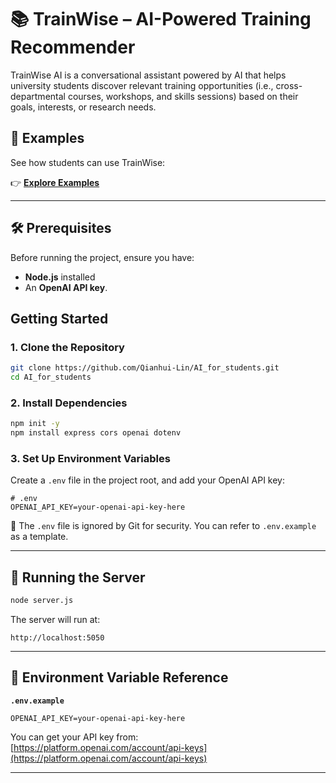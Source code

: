 # 📚 TrainWise – AI-Powered Training Recommender

TrainWise AI is a conversational assistant powered by AI that helps university students discover relevant training opportunities (i.e., cross-departmental courses, workshops, and skills sessions) based on their goals, interests, or research needs.

## 🎯 Examples
See how students can use TrainWise:

👉 **[Explore Examples](example.md)**  

---
## 🛠️ Prerequisites  
Before running the project, ensure you have:  
- **Node.js** installed 
- An **OpenAI API key**.  

## Getting Started

### 1. Clone the Repository

```bash
git clone https://github.com/Qianhui-Lin/AI_for_students.git
cd AI_for_students
```

### 2. Install Dependencies

```bash
npm init -y
npm install express cors openai dotenv
```

### 3. Set Up Environment Variables

Create a `.env` file in the project root, and add your OpenAI API key:

```env
# .env
OPENAI_API_KEY=your-openai-api-key-here
```

📌 The `.env` file is ignored by Git for security. You can refer to `.env.example` as a template.

---

## 🚀 Running the Server

```bash
node server.js
```

The server will run at:

```
http://localhost:5050
```

---


## 🔐 Environment Variable Reference

**`.env.example`**

```env
OPENAI_API_KEY=your-openai-api-key-here
```

You can get your API key from:  
[https://platform.openai.com/account/api-keys](https://platform.openai.com/account/api-keys)

---



